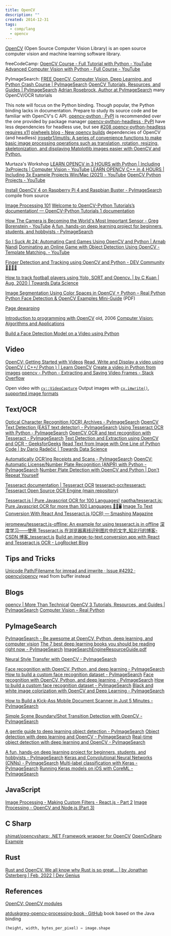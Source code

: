 ```yaml
---
title: OpenCV
description: ""
created: 2014-12-31
tags:
  - comp/lang
  - opencv
---
```


[OpenCV](http://opencv.org/) (Open Source Computer Vision Library) is an open source computer vision and machine learning software library.

freeCodeCamp:
[OpenCV Course - Full Tutorial with Python - YouTube](https://www.youtube.com/watch?v=oXlwWbU8l2o)
[Advanced Computer Vision with Python - Full Course - YouTube](https://www.youtube.com/watch?v=01sAkU_NvOY)

PyImageSearch:
[FREE OpenCV, Computer Vision, Deep Learning, and Python Crash Course | PyImageSearch](https://www.pyimagesearch.com/free-opencv-computer-vision-deep-learning-crash-course/)
[OpenCV Tutorials, Resources, and Guides | PyImageSearch](https://www.pyimagesearch.com/opencv-tutorials-resources-guides/)
[Adrian Rosebrock, Author at PyImageSearch](https://www.pyimagesearch.com/author/adrian/) many OpenCV/OCR tutorials

This note will focus on the Python binding. Though popular, the Python binding lacks in documentation. Prepare to study its source code and be familiar with OpenCV's C API.
[opencv-python · PyPI](https://pypi.org/project/opencv-python/) is recommended over the one provided by package manager
[opencv-python-headless · PyPI](https://pypi.org/project/opencv-python-headless/) have less dependencies for headless use, but see [#208 opencv-python-headless requires x11](https://github.com/skvark/opencv-python/issues/208)
[piwheels blog - New opencv builds](https://blog.piwheels.org/new-opencv-builds/) dependencies of OpenCV (and headless)
[jrosebr1/imutils: A series of convenience functions to make basic image processing operations such as translation, rotation, resizing, skeletonization, and displaying Matplotlib images easier with OpenCV and Python.](https://github.com/jrosebr1/imutils)

Murtaza's Workshop
[LEARN OPENCV in 3 HOURS with Python | Including 3xProjects | Computer Vision - YouTube](https://www.youtube.com/watch?v=WQeoO7MI0Bs)
[LEARN OPENCV C++ in 4 HOURS | Including 3x Example Projects Win/Mac (2021) - YouTube](https://www.youtube.com/watch?v=2FYm3GOonhk)
[OpenCV Python Projects - YouTube](https://www.youtube.com/playlist?list=PLMoSUbG1Q_r8jFS04rot-3NzidnV54Z2q)

[Install OpenCV 4 on Raspberry Pi 4 and Raspbian Buster - PyImageSearch](https://www.pyimagesearch.com/2019/09/16/install-opencv-4-on-raspberry-pi-4-and-raspbian-buster/) compile from source

[Image Processing 101](https://codewords.recurse.com/issues/six/image-processing-101)
[Welcome to OpenCV-Python Tutorials’s documentation! — OpenCV-Python Tutorials 1 documentation](https://opencv-python-tutroals.readthedocs.io/en/latest/)

[How The Camera is Becoming the World's Most Important Sensor - Greg Borenstein - YouTube](https://www.youtube.com/watch?v=QLvoCiO5DqU)
[A fun, hands-on deep learning project for beginners, students, and hobbyists - PyImageSearch](https://www.pyimagesearch.com/2018/04/30/a-fun-hands-on-deep-learning-project-for-beginners-students-and-hobbyists/)

[So I Suck At 24: Automating Card Games Using OpenCV and Python | Arnab Nandi](http://arnab.org/blog/so-i-suck-24-automating-card-games-using-opencv-and-python)
[Dominating an Online Game with Object Detection Using OpenCV - Template Matching. - YouTube](https://www.youtube.com/watch?v=vXqKniVe6P8)

[Finger Detection and Tracking using OpenCV and Python - DEV Community 👩‍💻👨‍💻](https://dev.to/amarlearning/finger-detection-and-tracking-using-opencv-and-python-586m)

[How to track football players using Yolo, SORT and Opencv. | by C Kuan | Aug, 2020 | Towards Data Science](https://towardsdatascience.com/how-to-track-football-players-using-yolo-sort-and-opencv-6c58f71120b8)

[Image Segmentation Using Color Spaces in OpenCV + Python – Real Python](https://realpython.com/python-opencv-color-spaces/)
[Python Face Detection & OpenCV Examples Mini-Guide](https://static.realpython.com/guides/python-opencv-examples.pdf) (PDF)

[Page dewarping](https://mzucker.github.io/2016/08/15/page-dewarping.html)

[Introduction to programming with OpenCV](http://www.cs.iit.edu/~agam/cs512/lect-notes/opencv-intro/) old, 2006
[Computer Vision: Algorithms and Applications](http://szeliski.org/Book/)

[Build a Face Detection Model on a Video using Python](https://www.analyticsvidhya.com/blog/2018/12/introduction-face-detection-video-deep-learning-python/)

## Video

[OpenCV: Getting Started with Videos](https://docs.opencv.org/master/dd/d43/tutorial_py_video_display.html)
[Read, Write and Display a video using OpenCV ( C++/ Python ) | Learn OpenCV](https://www.learnopencv.com/read-write-and-display-a-video-using-opencv-cpp-python/)
[Create a video in Python from images](http://www.xavierdupre.fr/blog/2016-03-30_nojs.html)
[opencv - Python - Extracting and Saving Video Frames - Stack Overflow](https://stackoverflow.com/questions/33311153/python-extracting-and-saving-video-frames?utm_medium=organic&utm_source=google_rich_qa&utm_campaign=google_rich_qa)

Open video with [`cv::VideoCapture`](https://docs.opencv.org/master/d8/dfe/classcv_1_1VideoCapture.html)
Output images with [`cv.imwrite()`](https://docs.opencv.org/master/d4/da8/group__imgcodecs.html#gabbc7ef1aa2edfaa87772f1202d67e0ce), [supported image formats](https://docs.opencv.org/master/d4/da8/group__imgcodecs.html#ga288b8b3da0892bd651fce07b3bbd3a56)

## Text/OCR

[Optical Character Recognition (OCR) Archives - PyImageSearch](https://pyimagesearch.com/category/optical-character-recognition-ocr/)
[OpenCV Text Detection (EAST text detector) - PyImageSearch](https://www.pyimagesearch.com/2018/08/20/opencv-text-detection-east-text-detector/)
[Using Tesseract OCR with Python - PyImageSearch](https://www.pyimagesearch.com/2017/07/10/using-tesseract-ocr-python/)
[OpenCV OCR and text recognition with Tesseract - PyImageSearch](https://www.pyimagesearch.com/2018/09/17/opencv-ocr-and-text-recognition-with-tesseract/)
[Text Detection and Extraction using OpenCV and OCR - GeeksforGeeks](https://www.geeksforgeeks.org/text-detection-and-extraction-using-opencv-and-ocr/)
[Read Text from Image with One Line of Python Code | by Dario Radečić | Towards Data Science](https://towardsdatascience.com/read-text-from-image-with-one-line-of-python-code-c22ede074cac)

[Automatically OCR’ing Receipts and Scans - PyImageSearch](https://www.pyimagesearch.com/2021/10/27/automatically-ocring-receipts-and-scans/)
[OpenCV: Automatic License/Number Plate Recognition (ANPR) with Python - PyImageSearch](https://pyimagesearch.com/2020/09/21/opencv-automatic-license-number-plate-recognition-anpr-with-python/)
[Number Plate Detection with OpenCV and Python | Don't Repeat Yourself](https://dontrepeatyourself.org/post/number-plate-detection-with-opencv-and-python/)

[Tesseract documentation | Tesseract OCR](https://tesseract-ocr.github.io/)
[tesseract-ocr/tesseract: Tesseract Open Source OCR Engine (main repository)](https://github.com/tesseract-ocr/tesseract)

[Tesseract.js | Pure Javascript OCR for 100 Languages!](https://tesseract.projectnaptha.com/)
[naptha/tesseract.js: Pure Javascript OCR for more than 100 Languages 📖🎉🖥](https://github.com/naptha/tesseract.js)
[Image To Text Conversion With React And Tesseract.js (OCR) — Smashing Magazine](https://www.smashingmagazine.com/2021/06/image-text-conversion-react-tesseract-js-ocr/)

[jeromewu/tesseract.js-offline: An example for using tesseract.js in offline](https://github.com/jeromewu/tesseract.js-offline)
[深度学习——使用 Tesseract.js 在浏览器离线识别图片中的文字\_知北行的博客-CSDN 博客\_tesseract.js](https://blog.csdn.net/qq_35077107/article/details/105341115)
[Build an image-to-text conversion app with React and Tesseract.js OCR - LogRocket Blog](https://blog.logrocket.com/build-image-text-conversion-app-react-tesseractjs/)

## Tips and Tricks

[Unicode Path/Filename for imread and imwrite · Issue #4292 · opencv/opencv](https://github.com/opencv/opencv/issues/4292#issuecomment-601686965) read from buffer instead

## Blogs

[opencv | More Than Technical](http://www.morethantechnical.com/category/opencv/)
[OpenCV 3 Tutorials, Resources, and Guides | PyImageSearch](https://www.pyimagesearch.com/opencv-tutorials-resources-guides/)
[Computer Vision – Real Python](https://realpython.com/tutorials/computer-vision/)

## PyImageSearch

[PyImageSearch - Be awesome at OpenCV, Python, deep learning, and computer vision](https://www.pyimagesearch.com/)
[The 7 best deep learning books you should be reading right now - PyImageSearch](https://www.pyimagesearch.com/2018/03/05/7-best-deep-learning-books-reading-right-now/)
[ImageSearchEngineResourceGuide.pdf](/_assets/opencv/ImageSearchEngineResourceGuide.pdf)

[Neural Style Transfer with OpenCV - PyImageSearch](https://www.pyimagesearch.com/2018/08/27/neural-style-transfer-with-opencv/)

[Face recognition with OpenCV, Python, and deep learning - PyImageSearch](https://www.pyimagesearch.com/2018/06/18/face-recognition-with-opencv-python-and-deep-learning/)
[How to build a custom face recognition dataset - PyImageSearch](https://www.pyimagesearch.com/2018/06/11/how-to-build-a-custom-face-recognition-dataset/)
[Face recognition with OpenCV, Python, and deep learning - PyImageSearch](https://www.pyimagesearch.com/2018/06/18/face-recognition-with-opencv-python-and-deep-learning/)
[How to build a custom face recognition dataset - PyImageSearch](https://www.pyimagesearch.com/2018/06/11/how-to-build-a-custom-face-recognition-dataset/)
[Black and white image colorization with OpenCV and Deep Learning - PyImageSearch](https://www.pyimagesearch.com/2019/02/25/black-and-white-image-colorization-with-opencv-and-deep-learning/)

[How to Build a Kick-Ass Mobile Document Scanner in Just 5 Minutes - PyImageSearch](https://www.pyimagesearch.com/2014/09/01/build-kick-ass-mobile-document-scanner-just-5-minutes/)

[Simple Scene Boundary/Shot Transition Detection with OpenCV - PyImageSearch](https://www.pyimagesearch.com/2019/08/19/simple-scene-boundary-shot-transition-detection-with-opencv/)

[A gentle guide to deep learning object detection - PyImageSearch](https://www.pyimagesearch.com/2018/05/14/a-gentle-guide-to-deep-learning-object-detection/)
[Object detection with deep learning and OpenCV - PyImageSearch](https://www.pyimagesearch.com/2017/09/11/object-detection-with-deep-learning-and-opencv/)
[Real-time object detection with deep learning and OpenCV - PyImageSearch](https://www.pyimagesearch.com/2017/09/18/real-time-object-detection-with-deep-learning-and-opencv/)

[A fun, hands-on deep learning project for beginners, students, and hobbyists - PyImageSearch](https://www.pyimagesearch.com/2018/04/30/a-fun-hands-on-deep-learning-project-for-beginners-students-and-hobbyists/)
[Keras and Convolutional Neural Networks (CNNs) - PyImageSearch](https://www.pyimagesearch.com/2018/04/16/keras-and-convolutional-neural-networks-cnns/)
[Multi-label classification with Keras - PyImageSearch](https://www.pyimagesearch.com/2018/05/07/multi-label-classification-with-keras/)
[Running Keras models on iOS with CoreML - PyImageSearch](https://www.pyimagesearch.com/2018/04/23/running-keras-models-on-ios-with-coreml/)

## JavaScript

[Image Processing - Making Custom Filters - React.js - Part 2](https://overflowjs.com/posts/Image-Processing-Making-Custom-Filters-Reactjs-Part-2.html)
[Image Processing - OpenCV and Node.js (Part 3)](https://overflowjs.com/posts/Image-Processing-OpenCV-and-Nodejs-Part-3.html)

## C Sharp

[shimat/opencvsharp: .NET Framework wrapper for OpenCV](https://github.com/shimat/opencvsharp)
[OpenCvSharp Example](https://www.csharpcodi.com/csharp-examples/?api=OpenCvSharp)

## Rust

[Rust and OpenCV. We all know why Rust is so great… | by Jonathan Österberg | Feb, 2022 | Dev Genius](https://blog.devgenius.io/rust-and-opencv-bb0467bf35ff)

## References

[OpenCV: OpenCV modules](https://docs.opencv.org/master/)

[atduskgreg-opencv-processing-book · GitHub](https://github.com/atduskgreg/opencv-processing-book) book based on the Java binding

```python
(height, width, bytes_per_pixel) = image.shape
```
